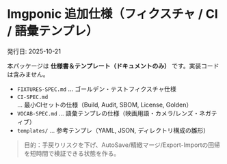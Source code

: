 
# Imgponic 追加仕様（フィクスチャ / CI / 語彙テンプレ）
発行日: 2025-10-21

本パッケージは **仕様書＆テンプレート（ドキュメントのみ）** です。実装コードは含みません。

- `FIXTURES-SPEC.md` … ゴールデン・テストフィクスチャ仕様
- `CI-SPEC.md` … 最小CIセットの仕様（Build, Audit, SBOM, License, Golden）
- `VOCAB-SPEC.md` … 語彙テンプレの仕様（映画用語・カメラ/レンズ・ネガティブ）
- `templates/` … 参考テンプレ（YAML, JSON, ディレクトリ構成の雛形）

> 目的：手戻りリスクを下げ、AutoSave/精緻マージ/Export-Importの回帰を短時間で検証できる状態を作る。
